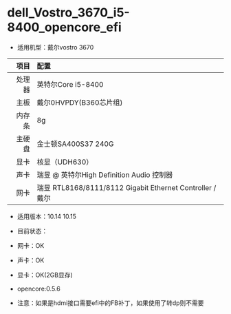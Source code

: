 <!--
 * @Author: li.zhaogang
 * @CreateDate: Do not edit
 * @LastEditors: li.zhaogang
 * @LastEditTime: 2020-04-03 09:41:27
 -->
# dell_Vostro_3670_i5-8400_opencore_efi
- 适用机型：戴尔vostro 3670

|项目|配置|
|-:|:-|
|处理器|英特尔Core i5-8400|
|主板|戴尔0HVPDY(B360芯片组)|
|内存条|8g|
|主硬盘|金士顿SA400S37 240G|
|显卡|核显（UDH630）|
|声卡|瑞昱 @ 英特尔High Definition Audio 控制器|
|网卡|瑞昱 RTL8168/8111/8112 Gigabit Ethernet Controller / 戴尔|

- 适用版本：10.14	10.15

- 目前状态：
- 网卡：OK
- 声卡：OK
- 显卡：OK(2GB显存)
- opencore:0.5.6
- 注意：如果是hdmi接口需要efi中的FB补丁，如果使用了转dp则不需要